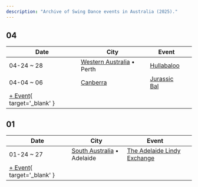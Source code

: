```yaml
---
description: "Archive of Swing Dance events in Australia (2025)."
---
```


## 04

| Date | City | Event | |
| --- | --- | --- | --- |
| 04-24 ~ 28 | [Western Australia](by_city.md#western-australia) • Perth | [Hullabaloo](hullabaloo-2025.md) |  |
| 04-04 ~ 06 | [Canberra](by_city.md#canberra) | [Jurassic Bal](jurassic-bal-2025.md) |  |
| [+ Event](https://github.com/swingdance/events/issues/new?assignees=&labels=add+event&projects=&template=02-add_entity.yml&title=%5B2025%2Fau%5D%20%3CName%3E&region=au&province=&city=&org_id=&date_starts=2025-04-&date_ends=2025-04-){ target='_blank' }

## 01

| Date | City | Event | |
| --- | --- | --- | --- |
| 01-24 ~ 27 | [South Australia](by_city.md#south-australia) • Adelaide | [The Adelaide Lindy Exchange](the-adelaide-lindy-exchange-2025.md) |  |
| [+ Event](https://github.com/swingdance/events/issues/new?assignees=&labels=add+event&projects=&template=02-add_entity.yml&title=%5B2025%2Fau%5D%20%3CName%3E&region=au&province=&city=&org_id=&date_starts=2025-01-&date_ends=2025-01-){ target='_blank' }
